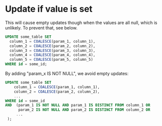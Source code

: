 # Update if value is set

This will cause empty updates though when the values are all null, which is unlikely. To prevent that, see below.
```sql
UPDATE some_table SET
  column_1 = COALESCE(param_1, column_1),
  column_2 = COALESCE(param_2, column_2),
  column_3 = COALESCE(param_3, column_3),
  column_4 = COALESCE(param_4, column_4),
  column_5 = COALESCE(param_5, column_5)
WHERE id = some_id;
```

By adding "param_x IS NOT NULL", we avoid empty updates:
```sql
UPDATE some_table SET
    column_1 = COALESCE(param_1, column_1),
    column_2 = COALESCE(param_2, column_2),
    ...
WHERE id = some_id
AND  (param_1 IS NOT NULL AND param_1 IS DISTINCT FROM column_1 OR
      param_2 IS NOT NULL AND param_2 IS DISTINCT FROM column_2 OR
     ...
 );
```
